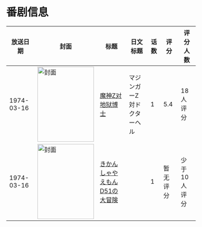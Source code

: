 # 番剧信息

|放送日期|封面|标题|日文标题|话数|评分|评分人数|
|---|---|---|---|---|---|---|
|1974-03-16|<img src="https://lain.bgm.tv/pic/cover/c/79/a7/215007_T7RJ1.jpg" alt="封面" style="width:150px;height:200px;object-fit:cover;">|[魔神Z对地狱博士](https://bangumi.tv/subject/215007)|マジンガーZ対ドクターヘル|1|5.4|18人评分|
|1974-03-16|<img src="https://lain.bgm.tv/pic/cover/c/e7/b1/220075_4MYAH.jpg" alt="封面" style="width:150px;height:200px;object-fit:cover;">|[きかんしゃやえもん D51の大冒険](https://bangumi.tv/subject/220075)||1|暂无评分|少于10人评分|
